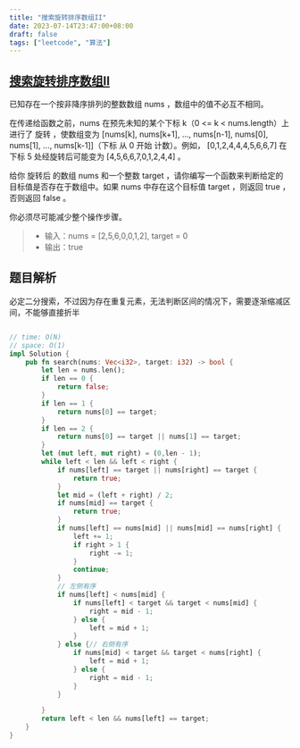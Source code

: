 ```yaml
---
title: "搜索旋转排序数组II"
date: 2023-07-14T23:47:00+08:00
draft: false
tags: ["leetcode", "算法"]
---
```


## [搜索旋转排序数组II](https://leetcode.cn/problems/search-in-rotated-sorted-array-ii/)

已知存在一个按非降序排列的整数数组 nums ，数组中的值不必互不相同。

在传递给函数之前，nums 在预先未知的某个下标 k（0 <= k < nums.length）上进行了 旋转 ，使数组变为 [nums[k], nums[k+1], ..., nums[n-1], nums[0], nums[1], ..., nums[k-1]]（下标 从 0 开始 计数）。例如， [0,1,2,4,4,4,5,6,6,7] 在下标 5 处经旋转后可能变为 [4,5,6,6,7,0,1,2,4,4] 。

给你 旋转后 的数组 nums 和一个整数 target ，请你编写一个函数来判断给定的目标值是否存在于数组中。如果 nums 中存在这个目标值 target ，则返回 true ，否则返回 false 。

你必须尽可能减少整个操作步骤。

>- 输入：nums = [2,5,6,0,0,1,2], target = 0
>- 输出：true


## 题目解析

必定二分搜索，不过因为存在重复元素，无法判断区间的情况下，需要逐渐缩减区间，不能够直接折半

```rust

// time: O(N)
// space: O(1)
impl Solution {
    pub fn search(nums: Vec<i32>, target: i32) -> bool {
        let len = nums.len();
        if len == 0 {
            return false;
        }
        if len == 1 {
            return nums[0] == target;
        }
        if len == 2 {
            return nums[0] == target || nums[1] == target;
        }
        let (mut left, mut right) = (0,len - 1);
        while left < len && left < right {
            if nums[left] == target || nums[right] == target {
                return true;
            }
            let mid = (left + right) / 2;
            if nums[mid] == target {
                return true;
            }
            if nums[left] == nums[mid] || nums[mid] == nums[right] {
                left += 1;
                if right > 1 {
                    right -= 1;
                }
                continue;
            }
            // 左侧有序
            if nums[left] < nums[mid] {
                if nums[left] < target && target < nums[mid] {
                    right = mid - 1;
                } else {
                    left = mid + 1;
                }
            } else {// 右侧有序
                if nums[mid] < target && target < nums[right] {
                    left = mid + 1;
                } else {
                    right = mid - 1;
                }
            }

        }
        return left < len && nums[left] == target;
    }
}
```


